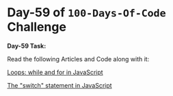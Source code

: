 # Day-59 of `100-Days-Of-Code` Challenge

**Day-59 Task:**

Read the following Articles and Code along with it:

[Loops: while and for in JavaScript](https://javascript.info/while-for)

[The "switch" statement in JavaScript](https://javascript.info/switch)